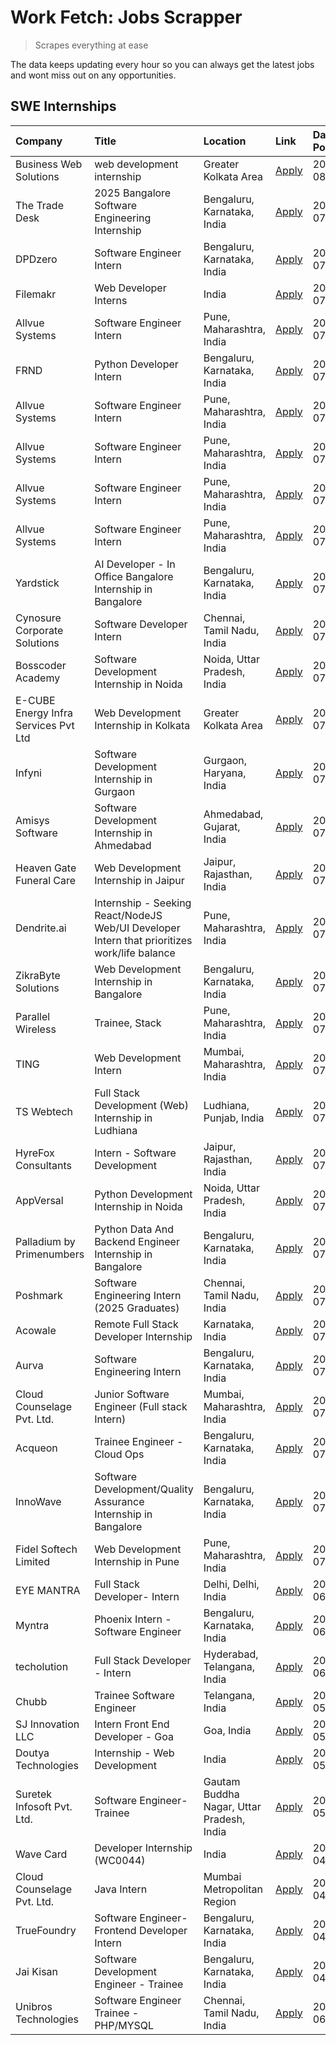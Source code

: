 # Work Fetch: Jobs Scrapper
> Scrapes everything at ease

The data keeps updating every hour so you can always get the latest jobs and wont miss out on any opportunities.

## SWE Internships
<!--START_SECTION:workfetch-->
| Company                              | Title                                                                                        | Location                                  | Link                                                                                                                                                                                                                                                                                                              | Date Posted   |
|:-------------------------------------|:---------------------------------------------------------------------------------------------|:------------------------------------------|:------------------------------------------------------------------------------------------------------------------------------------------------------------------------------------------------------------------------------------------------------------------------------------------------------------------|:--------------|
| Business Web Solutions               | web development internship                                                                   | Greater Kolkata Area                      | [Apply](https://in.linkedin.com/jobs/view/web-development-internship-at-business-web-solutions-3989318654?position=51&pageNum=0&refId=AYRgJiY4Fi3Su9y8p20H%2Bg%3D%3D&trackingId=NFOg9J4Teic4cBTqS2ExdA%3D%3D&trk=public_jobs_jserp-result_search-card)                                                            | 2024-08-01    |
| The Trade Desk                       | 2025 Bangalore Software Engineering Internship                                               | Bengaluru, Karnataka, India               | [Apply](https://in.linkedin.com/jobs/view/2025-bangalore-software-engineering-internship-at-the-trade-desk-3987456531?position=10&pageNum=0&refId=AYRgJiY4Fi3Su9y8p20H%2Bg%3D%3D&trackingId=elsXWv37SAW0WOhFqRs5tQ%3D%3D&trk=public_jobs_jserp-result_search-card)                                                | 2024-07-30    |
| DPDzero                              | Software Engineer Intern                                                                     | Bengaluru, Karnataka, India               | [Apply](https://in.linkedin.com/jobs/view/software-engineer-intern-at-dpdzero-3984918371?position=21&pageNum=0&refId=AYRgJiY4Fi3Su9y8p20H%2Bg%3D%3D&trackingId=CTzTXf%2FpG8s3V5kZSHvmVw%3D%3D&trk=public_jobs_jserp-result_search-card)                                                                           | 2024-07-26    |
| Filemakr                             | Web Developer Interns                                                                        | India                                     | [Apply](https://in.linkedin.com/jobs/view/web-developer-interns-at-filemakr-3981227003?position=44&pageNum=0&refId=AYRgJiY4Fi3Su9y8p20H%2Bg%3D%3D&trackingId=i69LS4qqyNDT3dV3HNW12w%3D%3D&trk=public_jobs_jserp-result_search-card)                                                                               | 2024-07-24    |
| Allvue Systems                       | Software Engineer Intern                                                                     | Pune, Maharashtra, India                  | [Apply](https://in.linkedin.com/jobs/view/software-engineer-intern-at-allvue-systems-3980955230?position=41&pageNum=0&refId=AYRgJiY4Fi3Su9y8p20H%2Bg%3D%3D&trackingId=gnRQmnnnuQUI%2Bn8a4vWXIw%3D%3D&trk=public_jobs_jserp-result_search-card)                                                                    | 2024-07-23    |
| FRND                                 | Python Developer Intern                                                                      | Bengaluru, Karnataka, India               | [Apply](https://in.linkedin.com/jobs/view/python-developer-intern-at-frnd-3982901541?position=53&pageNum=0&refId=AYRgJiY4Fi3Su9y8p20H%2Bg%3D%3D&trackingId=Br6uprQ3bREXROyBGiBQXQ%3D%3D&trk=public_jobs_jserp-result_search-card)                                                                                 | 2024-07-23    |
| Allvue Systems                       | Software Engineer Intern                                                                     | Pune, Maharashtra, India                  | [Apply](https://in.linkedin.com/jobs/view/software-engineer-intern-at-allvue-systems-3980952513?position=54&pageNum=0&refId=AYRgJiY4Fi3Su9y8p20H%2Bg%3D%3D&trackingId=4keVdeSosRjpUbuI0i539Q%3D%3D&trk=public_jobs_jserp-result_search-card)                                                                      | 2024-07-23    |
| Allvue Systems                       | Software Engineer Intern                                                                     | Pune, Maharashtra, India                  | [Apply](https://in.linkedin.com/jobs/view/software-engineer-intern-at-allvue-systems-3980951555?position=56&pageNum=0&refId=AYRgJiY4Fi3Su9y8p20H%2Bg%3D%3D&trackingId=lCxfyWDJiYwjwQCRdETzcQ%3D%3D&trk=public_jobs_jserp-result_search-card)                                                                      | 2024-07-23    |
| Allvue Systems                       | Software Engineer Intern                                                                     | Pune, Maharashtra, India                  | [Apply](https://in.linkedin.com/jobs/view/software-engineer-intern-at-allvue-systems-3980954439?position=58&pageNum=0&refId=AYRgJiY4Fi3Su9y8p20H%2Bg%3D%3D&trackingId=ZRnCh0g4%2FQpI4KmMwXrI7w%3D%3D&trk=public_jobs_jserp-result_search-card)                                                                    | 2024-07-23    |
| Allvue Systems                       | Software Engineer Intern                                                                     | Pune, Maharashtra, India                  | [Apply](https://in.linkedin.com/jobs/view/software-engineer-intern-at-allvue-systems-3980954452?position=60&pageNum=0&refId=AYRgJiY4Fi3Su9y8p20H%2Bg%3D%3D&trackingId=vAJRjktAU%2F3qZBoGyCvdZw%3D%3D&trk=public_jobs_jserp-result_search-card)                                                                    | 2024-07-23    |
| Yardstick                            | AI Developer - In Office Bangalore Internship in Bangalore                                   | Bengaluru, Karnataka, India               | [Apply](https://in.linkedin.com/jobs/view/ai-developer-in-office-bangalore-internship-in-bangalore-at-yardstick-3981740317?position=30&pageNum=0&refId=AYRgJiY4Fi3Su9y8p20H%2Bg%3D%3D&trackingId=pXctyX%2BBe2GRI9WAO33Ncw%3D%3D&trk=public_jobs_jserp-result_search-card)                                         | 2024-07-21    |
| Cynosure Corporate Solutions         | Software Developer Intern                                                                    | Chennai, Tamil Nadu, India                | [Apply](https://in.linkedin.com/jobs/view/software-developer-intern-at-cynosure-corporate-solutions-3979445794?position=17&pageNum=0&refId=AYRgJiY4Fi3Su9y8p20H%2Bg%3D%3D&trackingId=JRDnbPSFVmj1lOeB2%2FxU2w%3D%3D&trk=public_jobs_jserp-result_search-card)                                                     | 2024-07-20    |
| Bosscoder Academy                    | Software Development Internship in Noida                                                     | Noida, Uttar Pradesh, India               | [Apply](https://in.linkedin.com/jobs/view/software-development-internship-in-noida-at-bosscoder-academy-3979668791?position=3&pageNum=0&refId=AYRgJiY4Fi3Su9y8p20H%2Bg%3D%3D&trackingId=wf8avibHzpt6WrUXN4ALJA%3D%3D&trk=public_jobs_jserp-result_search-card)                                                    | 2024-07-18    |
| E-CUBE Energy Infra Services Pvt Ltd | Web Development Internship in Kolkata                                                        | Greater Kolkata Area                      | [Apply](https://in.linkedin.com/jobs/view/web-development-internship-in-kolkata-at-e-cube-energy-infra-services-pvt-ltd-3979668815?position=5&pageNum=0&refId=AYRgJiY4Fi3Su9y8p20H%2Bg%3D%3D&trackingId=nOdwtCSxKi2Hcpc87k%2BLXg%3D%3D&trk=public_jobs_jserp-result_search-card)                                  | 2024-07-18    |
| Infyni                               | Software Development Internship in Gurgaon                                                   | Gurgaon, Haryana, India                   | [Apply](https://in.linkedin.com/jobs/view/software-development-internship-in-gurgaon-at-infyni-3979668846?position=6&pageNum=0&refId=AYRgJiY4Fi3Su9y8p20H%2Bg%3D%3D&trackingId=mGcOsx0sMoBQoy1215Vr6Q%3D%3D&trk=public_jobs_jserp-result_search-card)                                                             | 2024-07-18    |
| Amisys Software                      | Software Development Internship in Ahmedabad                                                 | Ahmedabad, Gujarat, India                 | [Apply](https://in.linkedin.com/jobs/view/software-development-internship-in-ahmedabad-at-amisys-software-3979670728?position=13&pageNum=0&refId=AYRgJiY4Fi3Su9y8p20H%2Bg%3D%3D&trackingId=EhGgd453uomelY19k6vlyQ%3D%3D&trk=public_jobs_jserp-result_search-card)                                                 | 2024-07-18    |
| Heaven Gate Funeral Care             | Web Development Internship in Jaipur                                                         | Jaipur, Rajasthan, India                  | [Apply](https://in.linkedin.com/jobs/view/web-development-internship-in-jaipur-at-heaven-gate-funeral-care-3979674387?position=28&pageNum=0&refId=AYRgJiY4Fi3Su9y8p20H%2Bg%3D%3D&trackingId=H2ZZaLvKHvnGtMK4C0Jrkg%3D%3D&trk=public_jobs_jserp-result_search-card)                                                | 2024-07-18    |
| Dendrite.ai                          | Internship - Seeking React/NodeJS Web/UI Developer Intern that prioritizes work/life balance | Pune, Maharashtra, India                  | [Apply](https://in.linkedin.com/jobs/view/internship-seeking-react-nodejs-web-ui-developer-intern-that-prioritizes-work-life-balance-at-dendrite-ai-3979104292?position=39&pageNum=0&refId=AYRgJiY4Fi3Su9y8p20H%2Bg%3D%3D&trackingId=Rar%2F5sZpgrebJBvC%2BM%2Bsnw%3D%3D&trk=public_jobs_jserp-result_search-card) | 2024-07-18    |
| ZikraByte Solutions                  | Web Development Internship in Bangalore                                                      | Bengaluru, Karnataka, India               | [Apply](https://in.linkedin.com/jobs/view/web-development-internship-in-bangalore-at-zikrabyte-solutions-3978596765?position=23&pageNum=0&refId=AYRgJiY4Fi3Su9y8p20H%2Bg%3D%3D&trackingId=RIG4jm6qVl2LCqlS%2BwLr%2Fg%3D%3D&trk=public_jobs_jserp-result_search-card)                                              | 2024-07-17    |
| Parallel Wireless                    | Trainee, Stack                                                                               | Pune, Maharashtra, India                  | [Apply](https://in.linkedin.com/jobs/view/trainee-stack-at-parallel-wireless-3905689841?position=40&pageNum=0&refId=AYRgJiY4Fi3Su9y8p20H%2Bg%3D%3D&trackingId=iGnO8K7Aimbgzrilwoia4Q%3D%3D&trk=public_jobs_jserp-result_search-card)                                                                              | 2024-07-17    |
| TING                                 | Web Development Intern                                                                       | Mumbai, Maharashtra, India                | [Apply](https://in.linkedin.com/jobs/view/web-development-intern-at-ting-3975202682?position=18&pageNum=0&refId=AYRgJiY4Fi3Su9y8p20H%2Bg%3D%3D&trackingId=5WiK8Jzy1j1LSPGIuCgnqg%3D%3D&trk=public_jobs_jserp-result_search-card)                                                                                  | 2024-07-15    |
| TS Webtech                           | Full Stack Development (Web) Internship in Ludhiana                                          | Ludhiana, Punjab, India                   | [Apply](https://in.linkedin.com/jobs/view/full-stack-development-web-internship-in-ludhiana-at-ts-webtech-3977022606?position=27&pageNum=0&refId=AYRgJiY4Fi3Su9y8p20H%2Bg%3D%3D&trackingId=3xiOKf2MaH%2BcwjvqaJAlyw%3D%3D&trk=public_jobs_jserp-result_search-card)                                               | 2024-07-15    |
| HyreFox Consultants                  | Intern - Software Development                                                                | Jaipur, Rajasthan, India                  | [Apply](https://in.linkedin.com/jobs/view/intern-software-development-at-hyrefox-consultants-3975991352?position=20&pageNum=0&refId=AYRgJiY4Fi3Su9y8p20H%2Bg%3D%3D&trackingId=KTQQ2pDSime21cc79ZDKKA%3D%3D&trk=public_jobs_jserp-result_search-card)                                                              | 2024-07-14    |
| AppVersal                            | Python Development Internship in Noida                                                       | Noida, Uttar Pradesh, India               | [Apply](https://in.linkedin.com/jobs/view/python-development-internship-in-noida-at-appversal-3975795448?position=33&pageNum=0&refId=AYRgJiY4Fi3Su9y8p20H%2Bg%3D%3D&trackingId=aACJE8fGMxMREF84bTka5w%3D%3D&trk=public_jobs_jserp-result_search-card)                                                             | 2024-07-13    |
| Palladium by Primenumbers            | Python Data And Backend Engineer Internship in Bangalore                                     | Bengaluru, Karnataka, India               | [Apply](https://in.linkedin.com/jobs/view/python-data-and-backend-engineer-internship-in-bangalore-at-palladium-by-primenumbers-3975793410?position=52&pageNum=0&refId=AYRgJiY4Fi3Su9y8p20H%2Bg%3D%3D&trackingId=msp%2FPvDjI7kGjFLIQBtSdw%3D%3D&trk=public_jobs_jserp-result_search-card)                         | 2024-07-13    |
| Poshmark                             | Software Engineering Intern (2025 Graduates)                                                 | Chennai, Tamil Nadu, India                | [Apply](https://in.linkedin.com/jobs/view/software-engineering-intern-2025-graduates-at-poshmark-3973115109?position=14&pageNum=0&refId=AYRgJiY4Fi3Su9y8p20H%2Bg%3D%3D&trackingId=V0zTGqkzyB27HznyqsvNog%3D%3D&trk=public_jobs_jserp-result_search-card)                                                          | 2024-07-11    |
| Acowale                              | Remote Full Stack Developer Internship                                                       | Karnataka, India                          | [Apply](https://in.linkedin.com/jobs/view/remote-full-stack-developer-internship-at-acowale-3971889398?position=2&pageNum=0&refId=AYRgJiY4Fi3Su9y8p20H%2Bg%3D%3D&trackingId=TwL%2BVQLYLVKr7whwBHrlyQ%3D%3D&trk=public_jobs_jserp-result_search-card)                                                              | 2024-07-10    |
| Aurva                                | Software Engineering Intern                                                                  | Bengaluru, Karnataka, India               | [Apply](https://in.linkedin.com/jobs/view/software-engineering-intern-at-aurva-3972234446?position=36&pageNum=0&refId=AYRgJiY4Fi3Su9y8p20H%2Bg%3D%3D&trackingId=J4wDKe9V4Z8X9kQ5L5e4vw%3D%3D&trk=public_jobs_jserp-result_search-card)                                                                            | 2024-07-10    |
| Cloud Counselage Pvt. Ltd.           | Junior Software Engineer (Full stack Intern)                                                 | Mumbai, Maharashtra, India                | [Apply](https://in.linkedin.com/jobs/view/junior-software-engineer-full-stack-intern-at-cloud-counselage-pvt-ltd-3967725851?position=9&pageNum=0&refId=AYRgJiY4Fi3Su9y8p20H%2Bg%3D%3D&trackingId=%2B80PN0zcZ2wkdiKPAkhVAw%3D%3D&trk=public_jobs_jserp-result_search-card)                                         | 2024-07-09    |
| Acqueon                              | Trainee Engineer - Cloud Ops                                                                 | Bengaluru, Karnataka, India               | [Apply](https://in.linkedin.com/jobs/view/trainee-engineer-cloud-ops-at-acqueon-3971538216?position=46&pageNum=0&refId=AYRgJiY4Fi3Su9y8p20H%2Bg%3D%3D&trackingId=L0P%2BINgov07F0YMudHQbdw%3D%3D&trk=public_jobs_jserp-result_search-card)                                                                         | 2024-07-09    |
| InnoWave                             | Software Development/Quality Assurance Internship in Bangalore                               | Bengaluru, Karnataka, India               | [Apply](https://in.linkedin.com/jobs/view/software-development-quality-assurance-internship-in-bangalore-at-innowave-3970349934?position=12&pageNum=0&refId=AYRgJiY4Fi3Su9y8p20H%2Bg%3D%3D&trackingId=cyTahm9Uk7RsZAyfaOqxOA%3D%3D&trk=public_jobs_jserp-result_search-card)                                      | 2024-07-08    |
| Fidel Softech Limited                | Web Development Internship in Pune                                                           | Pune, Maharashtra, India                  | [Apply](https://in.linkedin.com/jobs/view/web-development-internship-in-pune-at-fidel-softech-limited-3965691167?position=15&pageNum=0&refId=AYRgJiY4Fi3Su9y8p20H%2Bg%3D%3D&trackingId=QEDNmKWo2iqKvlOTfaVFjw%3D%3D&trk=public_jobs_jserp-result_search-card)                                                     | 2024-07-02    |
| EYE MANTRA                           | Full Stack Developer- Intern                                                                 | Delhi, Delhi, India                       | [Apply](https://in.linkedin.com/jobs/view/full-stack-developer-intern-at-eye-mantra-3960988037?position=7&pageNum=0&refId=AYRgJiY4Fi3Su9y8p20H%2Bg%3D%3D&trackingId=6VLHAw5aTG0BwG2W%2BbAfsg%3D%3D&trk=public_jobs_jserp-result_search-card)                                                                      | 2024-06-28    |
| Myntra                               | Phoenix Intern - Software Engineer                                                           | Bengaluru, Karnataka, India               | [Apply](https://in.linkedin.com/jobs/view/phoenix-intern-software-engineer-at-myntra-3947244832?position=26&pageNum=0&refId=AYRgJiY4Fi3Su9y8p20H%2Bg%3D%3D&trackingId=sola8E4vTkwQLtAWtA%2FHPg%3D%3D&trk=public_jobs_jserp-result_search-card)                                                                    | 2024-06-12    |
| techolution                          | Full Stack Developer - Intern                                                                | Hyderabad, Telangana, India               | [Apply](https://in.linkedin.com/jobs/view/full-stack-developer-intern-at-techolution-3947911862?position=38&pageNum=0&refId=AYRgJiY4Fi3Su9y8p20H%2Bg%3D%3D&trackingId=ken79eR6NvNiRAbr%2BzenQQ%3D%3D&trk=public_jobs_jserp-result_search-card)                                                                    | 2024-06-06    |
| Chubb                                | Trainee Software Engineer                                                                    | Telangana, India                          | [Apply](https://in.linkedin.com/jobs/view/trainee-software-engineer-at-chubb-3955950075?position=24&pageNum=0&refId=AYRgJiY4Fi3Su9y8p20H%2Bg%3D%3D&trackingId=xmrA7b%2BOIqOig7Hmtll%2Bvg%3D%3D&trk=public_jobs_jserp-result_search-card)                                                                          | 2024-05-27    |
| SJ Innovation LLC                    | Intern Front End Developer - Goa                                                             | Goa, India                                | [Apply](https://in.linkedin.com/jobs/view/intern-front-end-developer-goa-at-sj-innovation-llc-3931678611?position=16&pageNum=0&refId=AYRgJiY4Fi3Su9y8p20H%2Bg%3D%3D&trackingId=WmU3yJ4DDgj%2FUyauVdJkBQ%3D%3D&trk=public_jobs_jserp-result_search-card)                                                           | 2024-05-24    |
| Doutya Technologies                  | Internship - Web Development                                                                 | India                                     | [Apply](https://in.linkedin.com/jobs/view/internship-web-development-at-doutya-technologies-3915234831?position=45&pageNum=0&refId=AYRgJiY4Fi3Su9y8p20H%2Bg%3D%3D&trackingId=e9UNThhWEGy%2FrJ97hmLTyw%3D%3D&trk=public_jobs_jserp-result_search-card)                                                             | 2024-05-05    |
| Suretek Infosoft Pvt. Ltd.           | Software Engineer-Trainee                                                                    | Gautam Buddha Nagar, Uttar Pradesh, India | [Apply](https://in.linkedin.com/jobs/view/software-engineer-trainee-at-suretek-infosoft-pvt-ltd-3916999948?position=25&pageNum=0&refId=AYRgJiY4Fi3Su9y8p20H%2Bg%3D%3D&trackingId=rXJvZfSfyo9mENoFufc8NQ%3D%3D&trk=public_jobs_jserp-result_search-card)                                                           | 2024-05-04    |
| Wave Card                            | Developer Internship (WC0044)                                                                | India                                     | [Apply](https://in.linkedin.com/jobs/view/developer-internship-wc0044-at-wave-card-3900079966?position=37&pageNum=0&refId=AYRgJiY4Fi3Su9y8p20H%2Bg%3D%3D&trackingId=MTjZmX0niwnLP3WlFLj0Kg%3D%3D&trk=public_jobs_jserp-result_search-card)                                                                        | 2024-04-15    |
| Cloud Counselage Pvt. Ltd.           | Java Intern                                                                                  | Mumbai Metropolitan Region                | [Apply](https://in.linkedin.com/jobs/view/java-intern-at-cloud-counselage-pvt-ltd-3896025667?position=57&pageNum=0&refId=AYRgJiY4Fi3Su9y8p20H%2Bg%3D%3D&trackingId=4nf2gVgqQF1WHkS1Axij%2FQ%3D%3D&trk=public_jobs_jserp-result_search-card)                                                                       | 2024-04-12    |
| TrueFoundry                          | Software Engineer- Frontend Developer Intern                                                 | Bengaluru, Karnataka, India               | [Apply](https://in.linkedin.com/jobs/view/software-engineer-frontend-developer-intern-at-truefoundry-3887320206?position=19&pageNum=0&refId=AYRgJiY4Fi3Su9y8p20H%2Bg%3D%3D&trackingId=iIyp1TzKVl19oO%2Bg6Z4J0w%3D%3D&trk=public_jobs_jserp-result_search-card)                                                    | 2024-04-05    |
| Jai Kisan                            | Software Development Engineer - Trainee                                                      | Bengaluru, Karnataka, India               | [Apply](https://in.linkedin.com/jobs/view/software-development-engineer-trainee-at-jai-kisan-3913911193?position=22&pageNum=0&refId=AYRgJiY4Fi3Su9y8p20H%2Bg%3D%3D&trackingId=ARWmnaPuLYZJV11bF7GiWA%3D%3D&trk=public_jobs_jserp-result_search-card)                                                              | 2024-04-04    |
| Unibros Technologies                 | Software Engineer Trainee - PHP/MYSQL                                                        | Chennai, Tamil Nadu, India                | [Apply](https://in.linkedin.com/jobs/view/software-engineer-trainee-php-mysql-at-unibros-technologies-3656599241?position=35&pageNum=0&refId=AYRgJiY4Fi3Su9y8p20H%2Bg%3D%3D&trackingId=TZ%2F6RDr0XRnqgjwUNX06rQ%3D%3D&trk=public_jobs_jserp-result_search-card)                                                   | 2023-06-12    |
<!--END_SECTION:workfetch-->
